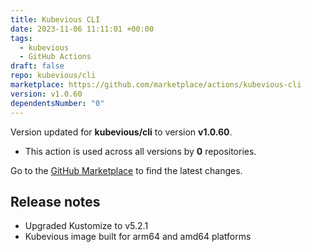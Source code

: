 ```yaml
---
title: Kubevious CLI
date: 2023-11-06 11:11:01 +00:00
tags:
  - kubevious
  - GitHub Actions
draft: false
repo: kubevious/cli
marketplace: https://github.com/marketplace/actions/kubevious-cli
version: v1.0.60
dependentsNumber: "0"
---
```



Version updated for **kubevious/cli** to version **v1.0.60**.
- This action is used across all versions by **0** repositories.

Go to the [GitHub Marketplace](https://github.com/marketplace/actions/kubevious-cli) to find the latest changes.

## Release notes

- Upgraded Kustomize to v5.2.1
- Kubevious image built for arm64 and amd64 platforms
